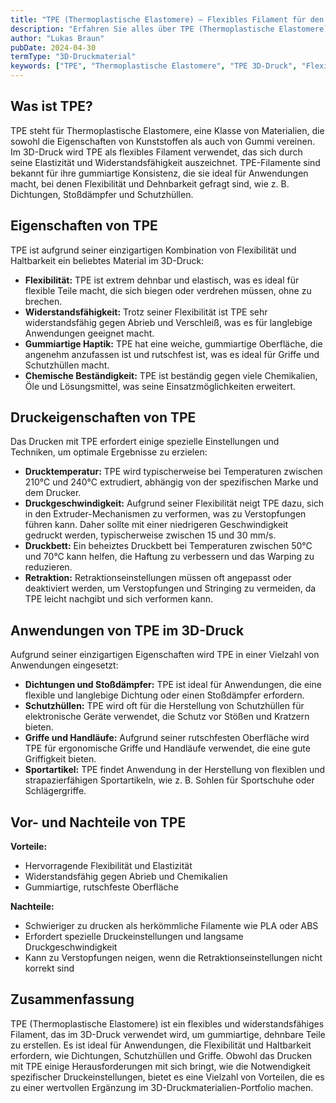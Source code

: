```yaml
---
title: "TPE (Thermoplastische Elastomere) – Flexibles Filament für den 3D-Druck"
description: "Erfahren Sie alles über TPE (Thermoplastische Elastomere), ein flexibles und gummiartiges Filament für den 3D-Druck. Entdecken Sie die Eigenschaften, Anwendungen und Druckanforderungen von TPE."
author: "Lukas Braun"
pubDate: 2024-04-30
termType: "3D-Druckmaterial"
keywords: ["TPE", "Thermoplastische Elastomere", "TPE 3D-Druck", "Flexibles Filament", "TPE Anwendungen"]
---
```


## Was ist TPE?

TPE steht für Thermoplastische Elastomere, eine Klasse von Materialien, die sowohl die Eigenschaften von Kunststoffen als auch von Gummi vereinen. Im 3D-Druck wird TPE als flexibles Filament verwendet, das sich durch seine Elastizität und Widerstandsfähigkeit auszeichnet. TPE-Filamente sind bekannt für ihre gummiartige Konsistenz, die sie ideal für Anwendungen macht, bei denen Flexibilität und Dehnbarkeit gefragt sind, wie z. B. Dichtungen, Stoßdämpfer und Schutzhüllen.

## Eigenschaften von TPE

TPE ist aufgrund seiner einzigartigen Kombination von Flexibilität und Haltbarkeit ein beliebtes Material im 3D-Druck:

- **Flexibilität:** TPE ist extrem dehnbar und elastisch, was es ideal für flexible Teile macht, die sich biegen oder verdrehen müssen, ohne zu brechen.
- **Widerstandsfähigkeit:** Trotz seiner Flexibilität ist TPE sehr widerstandsfähig gegen Abrieb und Verschleiß, was es für langlebige Anwendungen geeignet macht.
- **Gummiartige Haptik:** TPE hat eine weiche, gummiartige Oberfläche, die angenehm anzufassen ist und rutschfest ist, was es ideal für Griffe und Schutzhüllen macht.
- **Chemische Beständigkeit:** TPE ist beständig gegen viele Chemikalien, Öle und Lösungsmittel, was seine Einsatzmöglichkeiten erweitert.

## Druckeigenschaften von TPE

Das Drucken mit TPE erfordert einige spezielle Einstellungen und Techniken, um optimale Ergebnisse zu erzielen:

- **Drucktemperatur:** TPE wird typischerweise bei Temperaturen zwischen 210°C und 240°C extrudiert, abhängig von der spezifischen Marke und dem Drucker.
- **Druckgeschwindigkeit:** Aufgrund seiner Flexibilität neigt TPE dazu, sich in den Extruder-Mechanismen zu verformen, was zu Verstopfungen führen kann. Daher sollte mit einer niedrigeren Geschwindigkeit gedruckt werden, typischerweise zwischen 15 und 30 mm/s.
- **Druckbett:** Ein beheiztes Druckbett bei Temperaturen zwischen 50°C und 70°C kann helfen, die Haftung zu verbessern und das Warping zu reduzieren.
- **Retraktion:** Retraktionseinstellungen müssen oft angepasst oder deaktiviert werden, um Verstopfungen und Stringing zu vermeiden, da TPE leicht nachgibt und sich verformen kann.

## Anwendungen von TPE im 3D-Druck

Aufgrund seiner einzigartigen Eigenschaften wird TPE in einer Vielzahl von Anwendungen eingesetzt:

- **Dichtungen und Stoßdämpfer:** TPE ist ideal für Anwendungen, die eine flexible und langlebige Dichtung oder einen Stoßdämpfer erfordern.
- **Schutzhüllen:** TPE wird oft für die Herstellung von Schutzhüllen für elektronische Geräte verwendet, die Schutz vor Stößen und Kratzern bieten.
- **Griffe und Handläufe:** Aufgrund seiner rutschfesten Oberfläche wird TPE für ergonomische Griffe und Handläufe verwendet, die eine gute Griffigkeit bieten.
- **Sportartikel:** TPE findet Anwendung in der Herstellung von flexiblen und strapazierfähigen Sportartikeln, wie z. B. Sohlen für Sportschuhe oder Schlägergriffe.

## Vor- und Nachteile von TPE

**Vorteile:**
- Hervorragende Flexibilität und Elastizität
- Widerstandsfähig gegen Abrieb und Chemikalien
- Gummiartige, rutschfeste Oberfläche

**Nachteile:**
- Schwieriger zu drucken als herkömmliche Filamente wie PLA oder ABS
- Erfordert spezielle Druckeinstellungen und langsame Druckgeschwindigkeit
- Kann zu Verstopfungen neigen, wenn die Retraktionseinstellungen nicht korrekt sind

## Zusammenfassung

TPE (Thermoplastische Elastomere) ist ein flexibles und widerstandsfähiges Filament, das im 3D-Druck verwendet wird, um gummiartige, dehnbare Teile zu erstellen. Es ist ideal für Anwendungen, die Flexibilität und Haltbarkeit erfordern, wie Dichtungen, Schutzhüllen und Griffe. Obwohl das Drucken mit TPE einige Herausforderungen mit sich bringt, wie die Notwendigkeit spezifischer Druckeinstellungen, bietet es eine Vielzahl von Vorteilen, die es zu einer wertvollen Ergänzung im 3D-Druckmaterialien-Portfolio machen.
